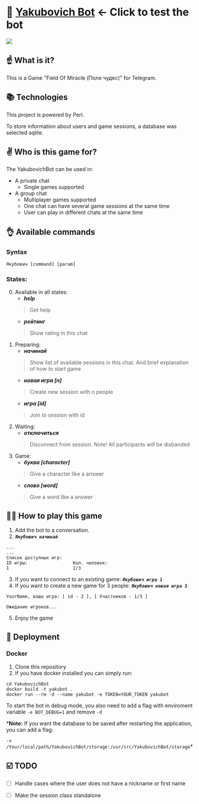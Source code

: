 # 🚀 [Yakubovich Bot](https://t.me/yakubovich_game_bot) <- Click to test the bot
![](http://boobooka.com/wp-content/uploads/2019/02/zastavka-pole-chudes.jpg)
## ☝️ What is it?
This is a Game "Field Of Miracle (Поле чудес)" for Telegram.

## 📚 Technologies
This project is powered by Perl.

To store information about users and game sessions, a database was selected sqlite.

## ✌️ Who is this game for?
The YakubovichBot can be used in:
- A private chat
   * Single games supported
- A group chat
   * Multiplayer games supported
   * One chat can have several game sessions at the same time
   * User can play in different chats at the same time


## 👌 Available commands
### Syntax
`Якубович [command] [param]`
### States:
0. Available in all states:
   - ***help***             
   > Get help
   - ***рейтинг***          
   > Show rating in this chat
1. Preparing:
   - ***начинай***           
   > Show list of available sessions in this chat. And brief explanation of how to start game 
   - ***новая игра [n]***    
   > Create new session with n people
   - ***игра [id]***         
   > Join to session with id
2. Waiting:
   - ***отключиться***       
   > Disconnect from session. Note! All participants will be disbanded
3. Game:
   - ***буква [character]*** 
   > Give a character like a answer
   - ***слово [word]***      
   > Give a word like a answer


## 👨‍🎓 How to play this game
1. Add the bot to a conversation.
2. ***`Якубович начинай`***
```
...
...
Список доступных игр:
ID игры:                 Кол. человек:
1                        2/3
```

3. If you want to connect to an existing game: ***`Якубович игра 1`***
4. If you want to create a new game for 3 people: ***`Якубович новая игра 3`***
```
YourName, ваша игра: [ id - 2 ], [ Участников - 1/3 ]

Ожидание игроков...
```
5. Enjoy the game


## 📝 Deployment
### Docker
1. Clone this repository
2. If you have docker installed you can simply run:

```
cd YakubovichBot
docker build -t yakubot .
docker run --rm -d --name yakubot -e TOKEN=YOUR_TOKEN yakubot
```
To start the bot in debug mode, you also need to add a flag with enviroment variable `-e BOT_DEBUG=1` and remove `-d`

***Note:** If you want the database to be saved after restarting the application, you can add a flag: 

`-v /Your/local/path/YakubovichBot/storage:/usr/src/YakubovichBot/storage`*

## ☑️ TODO
- [ ] Handle cases where the user does not have a nickname or first name 
- [ ] Make the session class standalone

